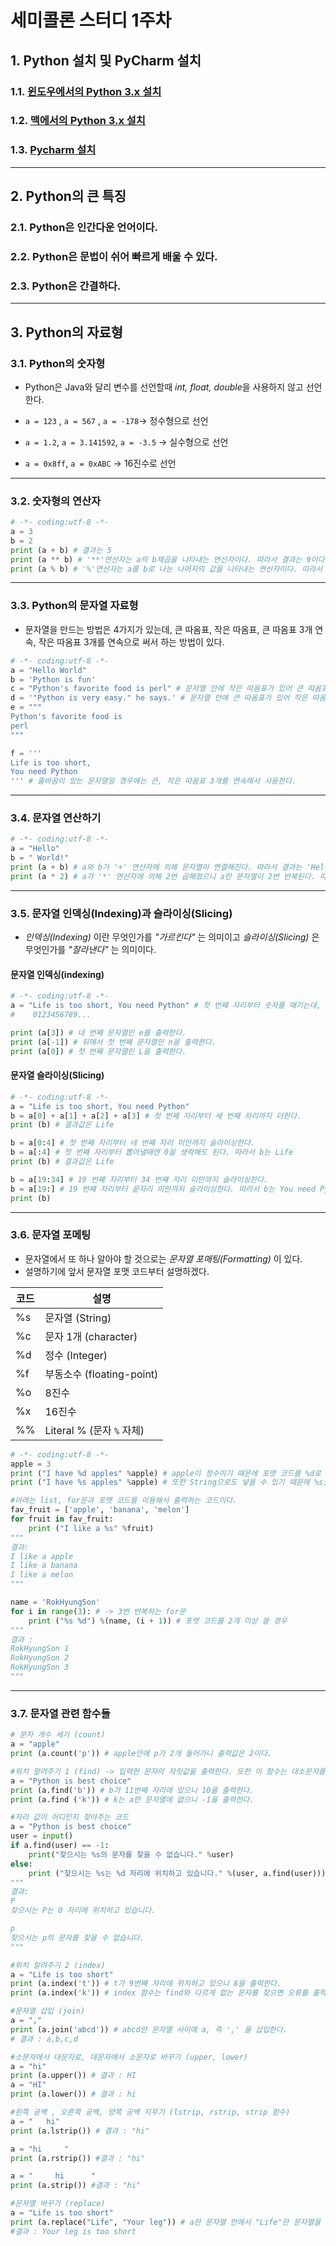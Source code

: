 # 세미콜론 스터디 1주차

## 1. Python 설치 및 PyCharm 설치

### 1.1. [윈도우에서의 Python 3.x 설치](http://flowarc.tistory.com/entry/파이썬Python-343-윈도우에-설치-무작정-따라하기)

### 1.2. [맥에서의 Python 3.x 설치](https://medium.com/@psychet_learn/python-기초-2장-python-설치-및-환경설정-mac-os-x-ver-9e7e6d46eb2c)

### 1.3. [Pycharm 설치](http://techdaddy.tistory.com/12)
***
## 2. Python의 큰 특징

### 2.1. Python은 인간다운 언어이다.

### 2.2. Python은 문법이 쉬어 빠르게 배울 수 있다.

### 2.3. Python은 간결하다.
***
## 3. Python의 자료형

### 3.1. Python의 숫자형

* Python은 Java와 달리 변수를 선언할때 *int, float, double*을 사용하지 않고 선언한다.


* `a = 123` , `a = 567` , `a = -178`-> 정수형으로 선언
* `a = 1.2`, `a = 3.141592`, `a = -3.5` -> 실수형으로 선언
* `a = 0x8ff`, `a = 0xABC` -> 16진수로 선언

***

### 3.2. 숫자형의 연산자

```python
# -*- coding:utf-8 -*-
a = 3
b = 2
print (a + b) # 결과는 5
print (a ** b) # '**'연산자는 a의 b제곱을 나타내는 연산자이다. 따라서 결과는 9이다.
print (a % b) # '%'연산자는 a를 b로 나눈 나머지의 값을 나타내는 연산자이다. 따라서 결과는 1이다.
```

***

### 3.3. Python의 문자열 자료형

* 문자열을 만드는 방법은 4가지가 있는데, 큰 따옴표, 작은 따옴표, 큰 따옴표 3개 연속, 작은 따옴표 3개를 연속으로 써서 하는 방법이 있다.

```python
# -*- coding:utf-8 -*-
a = "Hello World"
b = 'Python is fun'
c = "Python's favorite food is perl" # 문자열 안에 작은 따옴표가 있어 큰 따옴표로 선언
d = '"Python is very easy." he says.' # 문자열 안에 큰 따옴표가 있어 작은 따옴표로 선언 
e = """
Python's favorite food is
perl
"""

f = '''
Life is too short, 
You need Python
''' # 줄바꿈이 있는 문자열일 경우에는 큰, 작은 따옴표 3개를 연속해서 사용한다.
```

***

### 3.4. 문자열 연산하기

```python
# -*- coding:utf-8 -*-
a = "Hello"
b = " World!"
print (a + b) # a와 b가 '+' 연산자에 의해 문자열이 연결해진다. 따라서 결과는 'Hello World!' 이다.
print (a * 2) # a가 '*' 연산자에 의해 2번 곱해졌으니 a란 문자열이 2번 반복된다. 따라서 결과는 'HelloHello' 이다.
```

***

### 3.5. 문자열 인덱싱(Indexing)과 슬라이싱(Slicing)

* *인덱싱(Indexing)* 이란 무엇인가를 *"가르킨다"* 는 의미이고 *슬라이싱(Slicing)* 은 무엇인가를 *"잘라낸다"* 는 의미이다.


#### 문자열 인덱싱(indexing) 

```python
# -*- coding:utf-8 -*-
a = "Life is too short, You need Python" # 첫 번째 자리부터 숫자를 매기는데, 이 숫자는 0부터 시작한다.
#    0123456789...

print (a[3]) # 네 번째 문자열인 e를 출력한다.
print (a[-1]) # 뒤에서 첫 번째 문자열인 n을 출력한다.
print (a[0]) # 첫 번째 문자열인 L을 출력한다.
```

#### 문자열 슬라이싱(Slicing)

```python
# -*- coding:utf-8 -*-
a = "Life is too short, You need Python"
b = a[0] + a[1] + a[2] + a[3] # 첫 번째 자리부터 세 번째 자리까지 더한다.
print (b) # 결과값은 Life

b = a[0:4] # 첫 번째 자리부터 네 번째 자리 미만까지 슬라이싱한다.
b = a[:4] # 첫 번째 자리부터 뽑아낼때엔 0을 생략해도 된다. 따라서 b는 Life
print (b) # 결과값은 Life

b = a[19:34] # 19 번째 자리부터 34 번째 자리 미만까지 슬라이싱한다. 
b = a[19:] # 19 번쨰 자리부터 끝자리 미만까지 슬라이싱한다. 따라서 b는 You need Python
print (b)
```

***

### 3.6. 문자열 포메팅

* 문자열에서 또 하나 알아야 할 것으로는 *문자열 포매팅(Formatting)* 이 있다. 
* 설명하기에 앞서 문자열 포맷 코드부터 설명하겠다.

| 코드 | 설명                      |
| ---- | ------------------------- |
| %s   | 문자열 (String)           |
| %c   | 문자 1개 (character)      |
| %d   | 정수 (Integer)            |
| %f   | 부동소수 (floating-point) |
| %o   | 8진수                     |
| %x   | 16진수                    |
| %%   | Literal % (문자 `%` 자체) |

```python
# -*- coding:utf-8 -*-
apple = 3
print ("I have %d apples" %apple) # apple이 정수이기 때문에 포맷 코드를 %d로 사용
print ("I have %s apples" %apple) # 또한 String으로도 넣을 수 있기 때문에 %s도 사용이 가능하다.

#아래는 list, for문과 포맷 코드를 이용해서 출력하는 코드이다.
fav_fruit = ['apple', 'banana', 'melon']
for fruit in fav_fruit:
    print ("I like a %s" %fruit)
"""
결과:
I like a apple
I like a banana
I like a melon
"""

name = 'RokHyungSon'
for i in range(3): # -> 3번 반복하는 for문
    print ("%s %d") %(name, (i + 1)) # 포맷 코드를 2개 이상 쓸 경우
"""
결과 :
RokHyungSon 1
RokHyungSon 2
RokHyungSon 3
"""
```

***

### 3.7. 문자열 관련 함수들

```python
# 문자 개수 세기 (count)
a = "apple"
print (a.count('p')) # apple안에 p가 2개 들어가니 출력값은 2이다.

#위치 알려주기 1 (find) -> 입력한 문자의 자릿값을 출력한다. 또한 이 함수는 대소문자를 구분한다.
a = "Python is best choice"
print (a.find('b')) # b가 11번째 자리에 있으니 10을 출력한다.
print (a.find ('k')) # k는 a란 문자열에 없으니 -1을 출력한다.

#자리 값이 어디인지 찾아주는 코드 
a = "Python is best choice"
user = input()
if a.find(user) == -1:
    print("찾으시는 %s의 문자를 찾을 수 없습니다." %user)
else:
    print ("찾으시는 %s는 %d 자리에 위치하고 있습니다." %(user, a.find(user)))
"""
결과:
P
찾으시는 P는 0 자리에 위치하고 있습니다.

p
찾으시는 p의 문자를 찾을 수 없습니다.
"""

#위치 알려주기 2 (index)
a = "Life is too short"
print (a.index('t')) # t가 9번째 자리에 위치하고 있으니 8을 출력한다.
print (a.index('k')) # index 함수는 find와 다르게 없는 문자를 찾으면 오류를 출력한다.

#문자열 삽입 (join) 
a = ","
print (a.join('abcd')) # abcd란 문자열 사이에 a, 즉 ',' 을 삽입한다.
# 결과 : a,b,c,d

#소문자에서 대문자로, 대문자에서 소문자로 바꾸기 (upper, lower)
a = "hi"
print (a.upper()) # 결과 : HI
a = "HI"
print (a.lower()) # 결과 : hi

#왼쪽 공백 , 오른쪽 공백, 양쪽 공백 지우기 (lstrip, rstrip, strip 함수)
a = "   hi"
print (a.lstrip()) # 결과 : "hi"

a = "hi     "
print (a.rstrip()) #결과 : "hi"

a = "     hi      "
print (a.strip()) #결과 : "hi"

#문자열 바꾸기 (replace)
a = "Life is too short"
print (a.replace("Life", "Your leg")) # a란 문자열 안에서 "Life"란 문자열을 "Your Leg"로 바꾼다.
#결과 : Your leg is too short
```









